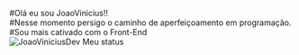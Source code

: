  <link rel="stylesheet" type='text/css' href="https://cdn.jsdelivr.net/gh/devicons/devicon@latest/devicon.min.css" />
          

#Olá eu sou JoaoVinicius!!</br>
#Nesse momento persigo o caminho de aperfeiçoamento em programação.</br>
#Sou mais cativado com o Front-End 
</br>
![JoaoViniciusDev Meu status](https://github-readme-stats.vercel.app/api?username=JoaoViniciusDev&show_icons=true&theme=flag-india)





